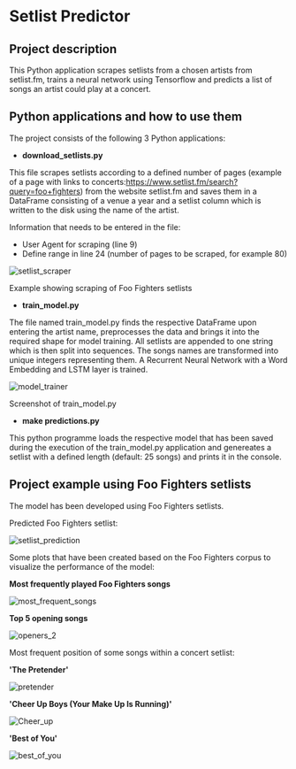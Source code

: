 # Setlist Predictor
## Project description
This Python application scrapes setlists from a chosen artists from setlist.fm, trains a neural network using Tensorflow and predicts a list of songs an artist could play at a concert.

## Python applications and how to use them
The project consists of the following 3 Python applications:

- **download_setlists.py**

This file scrapes setlists according to a defined number of pages (example of a page with links to concerts:https://www.setlist.fm/search?query=foo+fighters) from the website setlist.fm and saves them in a DataFrame consisting of a venue a year and a setlist column which is written to the disk using the name of the artist.

Information that needs to be entered in the file:
- User Agent for scraping (line 9)
- Define range in line 24 (number of pages to be scraped, for example 80)

![setlist_scraper](https://user-images.githubusercontent.com/72550661/109695076-cb839180-7b8b-11eb-9d8f-8589023f4f22.PNG)

Example showing scraping of Foo Fighters setlists


- **train_model.py**

The file named train_model.py finds the respective DataFrame upon entering the artist name, preprocesses the data and brings it into the required shape for model training. All setlists are appended to one string which is then split into sequences. The songs names are transformed into unique integers representing them. A Recurrent Neural Network with a Word Embedding and LSTM layer is trained.

![model_trainer](https://user-images.githubusercontent.com/72550661/109695898-c1ae5e00-7b8c-11eb-86b2-cb39e1f6bdb4.PNG)

Screenshot of train_model.py


- **make predictions.py**

This python programme loads the respective model that has been saved during the execution of the train_model.py application and genereates a setlist with a defined length (default: 25 songs) and prints it in the console.



## Project example using Foo Fighters setlists

The model has been developed using Foo Fighters setlists.

Predicted Foo Fighters setlist:

![setlist_prediction](https://user-images.githubusercontent.com/72550661/109697273-477ed900-7b8e-11eb-8137-18d9a13585ab.PNG)


Some plots that have been created based on the Foo Fighters corpus to visualize the performance of the model:

**Most frequently played Foo Fighters songs**

![most_frequent_songs](https://user-images.githubusercontent.com/72550661/110627944-d305f480-81a2-11eb-81cb-727215fa9f9c.PNG)



**Top 5 opening songs**

![openers_2](https://user-images.githubusercontent.com/72550661/110628012-e749f180-81a2-11eb-91a7-c9df8e8c13e0.PNG)





Most frequent position of some songs within a concert setlist:


**'The Pretender'**

![pretender](https://user-images.githubusercontent.com/72550661/110628308-25dfac00-81a3-11eb-85d4-115c749819ad.PNG)


**'Cheer Up Boys (Your Make Up Is Running)'**

![Cheer_up](https://user-images.githubusercontent.com/72550661/110628404-414ab700-81a3-11eb-9efe-078facd91869.PNG)


**'Best of You'**

![best_of_you](https://user-images.githubusercontent.com/72550661/110628444-4c054c00-81a3-11eb-9a20-c23588c0cdc6.PNG)

